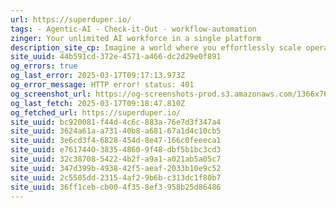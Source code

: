 ```yaml
---
url: https://superduper.io/
tags: - Agentic-AI - Check-it-Out - workflow-automation
zinger: Your unlimited AI workforce in a single platform
description_site_cp: Imagine a world where you effortlessly scale operations with intelligent agents that automate tasks, enhance decision-making, and provide real-time insights – all within your existing infrastructure and internal AI models for maximum security. At Superduper, we’ve made this vision a reality.
site_uuid: 44b591cd-372e-4571-a466-dc2d29e0f891
og_errors: true
og_last_error: 2025-03-17T09:17:13.973Z
og_error_message: HTTP error! status: 401
og_screenshot_url: https://og-screenshots-prod.s3.amazonaws.com/1366x768/80/false/55a6738e568d2600c0d99e34c0c9f4a64d6fcdab0e168b457eb30b762129142e.jpeg
og_last_fetch: 2025-03-17T09:18:47.810Z
og_fetched_url: https://superduper.io/
site_uuid: bc920081-f44d-4c6c-883a-76e7d3f347a4
site_uuid: 3624a61a-a731-40b8-a681-67a1d4c10cb5
site_uuid: 3e6cd3f4-6828-454d-8e47-166c0feeeca1
site_uuid: e7617440-3835-4860-9f48-dbf5b1bc3cd3
site_uuid: 32c38708-5422-4b2f-a9a1-a021ab5a05c7
site_uuid: 347d399b-4938-42f5-aeaf-2033b10e9c52
site_uuid: 2c5505dd-2315-4af2-9b6b-c313dc1f80b7
site_uuid: 36ff1ceb-cb00-4f35-8ef3-958b25d86486
---
```

